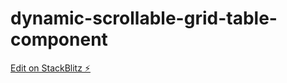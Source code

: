 # dynamic-scrollable-grid-table-component

[Edit on StackBlitz ⚡️](https://stackblitz.com/edit/dynamic-scrollable-grid-table-component)